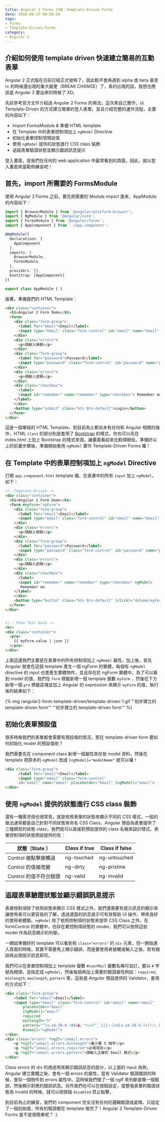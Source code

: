 ```yaml
---
title: Angular 2 Forms 介紹：Template-Driven Forms
date: 2016-09-27 00:56:24
tags:
- Forms
- Template-Driven-Forms
category:
- Angular 2
---
```


## 介紹如何使用 template driven 快速建立簡易的互動表單

Angular 2 正式版在日前已經正式發佈了，因此較不會再遇到 alpha 或 beta 甚至 rc 的時候還出現的重大變更（BREAK CHANGE）了，真的出現的話，我想也應該是 Angular 3 要出來的時候了 XD。

先前參考官方文件介紹過 Angular 2 Forms 的用法，這次來自己實作，以 Template-Driven 的方式建立簡單的登入表單，並且介紹完整的運作流程，主要的內容如下：

- Import FormsModule & 準備 HTML template
- 在 Template 中的表單控制項加上 `ngModel` Directive 
- 初始化表單控制項預設值
- 使用 `ngModel` 提供的狀態進行 CSS class 裝飾
- 追蹤表單驗證狀態並顯示錯誤訊息提示

登入畫面，是我們在任何的 web application 中最常看到的頁面，因此，就以登入畫面來當範例練習吧！

<!-- more -->

## 首先，import 所需要的 FormsModule

使用 Angular 2 Forms 之前，要先把需要的 Module import 進來，AppModule 的內容如下：

``` typescript app.module.ts
import { BrowserModule } from '@angular/platform-browser';
import { NgModule } from '@angular/core';
import { FormsModule } from '@angular/forms';
import { AppComponent } from './app.component';

@NgModule({
  declarations: [
    AppComponent
  ],
  imports: [
    BrowserModule,
    FormsModule
  ],
  providers: [],
  bootstrap: [AppComponent]
})

export class AppModule { }
```

接著，準備我們的 HTML Template：

``` html app.component.html
<div class="container">
  <h1>Angular 2 Form Demo</h1>
  <form>
    <div class="form-group">
      <label for="email">Email</label>
      <input type="email" class="form-control" id="email" name="email" placeholder="Email">
    </div>
    <div class="errors">
      <p>請輸入帳號</p>
    </div>
    <div class="form-group">
      <label for="password">Password</label>
      <input type="password" class="form-control" id="password" name="password" placeholder="Password">
    </div>
    <div class="errors">
      <p>請輸入密碼</p>
    </div>
    <div class="checkbox">
      <label>
      <input id="remember" name="remember" type="checkbox"> Remember me
    </label>
    </div>
    <button type="submit" class="btn btn-default">Login</button>
  </form>
</div>
```

這是一個單純的 HTML Template，到目前為止都尚未有任何和 Angular 相關的操作，HTML `class` 的部分則是套用了 [Bootstrap](http://getbootstrap.com/) 的樣式，你也可以先在 index.html 上加上 Bootstrap 的樣式來源。讓畫面看起來比較順眼些。準備好以上的前置步驟後，準備開始套用 `ngModel` 實作 Template-Driven Forms 囉！

## 在 Template 中的表單控制項加上 `ngModel` Directive

打開 `app.component.html` template 檔，在表單中的所有 `input` 加上 `ngModel`，如下：

``` html app.component.html
<!--Template-Driven-->
<div class="container">
  <h1>Angular 2 Form Demo</h1>
  <form #myForm="ngForm">
    <div class="form-group">
      <label for="email">Email</label>
      <input type="email" class="form-control" id="email" name="email" placeholder="Email" ngModel>
    </div>
    <div class="errors">
      <p>請輸入帳號</p>
    </div>
    <div class="form-group">
      <label for="password">Password</label>
      <input type="password" class="form-control" id="password" name="password" placeholder="Password" ngModel>
    </div>
    <div class="errors">
      <p>請輸入密碼</p>
    </div>
    <div class="checkbox">
      <label>
      <input id="remember" name="remember" type="checkbox" ngModel>
       Remember me
    </label>
    </div>
    <button type="button" class="btn btn-default" (click)="doSome(myForm)">Login</button>
  </form>
</div>


<!-- Show Test Data-->
<hr>
<div class="container">
  <pre>
    {{ myForm.value | json }}
  </pre>
</div>

```

上面這邊我們主要是在表單中的所有控制項加上 `ngModel` 屬性，加上後，首先 Angular 就會在這個 template 產生一個 ngForm 的實體，每個有 `ngModel` directive 的 input 也會產生實體物件，並且存在於 ngForm 實體中，為了可以看到 model 的值，我們在 `form` 標籤新增一個 template 變數 `myForm` ，然後在下方新增一個 `pre` 標籤區塊並加上 Angular 的 expression 來顯示 `myForm` 的值，執行後的結果如下：

{% img /angular2-form-template-driven/template-driven-1.gif "'初步建立的 template-driven form'" "'初步建立的 template-driven form'" %}

## 初始化表單預設值

很多時候我們的表單都會需要有預設值的情況，那在 template-driven form 要如何初始化 model 的預設值呢？

我們需要先在 component class 新增一個屬性來存放 model 資料，然後在 template 把原本的 `ngModel` 改成 `[ngModel]="modelName"` 就可以囉！

``` html app.component.html partial code
<div class="form-group">
      <label for="email">Email</label>
      <input type="email" class="form-control" 
      id="email" name="email" placeholder="Email" [ngModel]="email">
</div>
```



## 使用 `ngModel` 提供的狀態進行 CSS class 裝飾

還有一種需求佷也很常見，就是依照表單的狀態來顯示不同的 CSS 樣式，一般的做法通常都是自己針對不同狀態來命名 CSS Class，Angular 預設為表單提供了三種類型的狀態 class，我們就可以直接對預設提供的 class 名稱來設計樣式。表單控制項的狀態預設提供的有：

| 狀態（State  ）      | Class if true | Class if false |
| ---------------- | ------------- | -------------- |
| Control  被點擊接觸過  | ng-touched    | ng-untouched   |
| Control  的值被改變   | ng-dirty      | ng-pristine    |
| Control  的值不符合驗證 | ng-valid      | ng-invalid     |



## 追蹤表單驗證狀態並顯示錯誤訊息提示

表單控制項除了依照狀態來顯示 CSS 樣式之外，我們還需要有提示訊息的顯示來讓使用者可以更容易的了解，透過適當的訊息提示可有效幫助 UI 操作，帶來良好的使用者體驗。`ngModel` 除了依照控制項的狀態來提供 CSS Class 之外，在 formControl 的實體中，也存在著控制項狀態的 model，我們可以依照這些 model 作為訊息顯示的判斷。

一開始準備好的 template 可以看到有 `class="errors"` 的 `div` 元素，但一開始進入頁面的時候，其實不需要馬上顯示錯誤，而是要使用者接觸或輸入之後，若有錯誤再出現提示訊息即可。

我們可以在表單控制項加上 template 變數 `#userMail` 變數名稱可自訂，要以 `#` 字號為開頭，並指定成 `ngModel`，然後每個再加上需要的驗證屬性例如：`required`, `minlength`, `maxlength`, `pattern` 等，這些是 Angular 預設提供的 Validator，套用的方式如下：

``` html app.component.html partial
<div class="form-group">
    <label for="email">Email</label>
    <input type="email" class="form-control" id="email" name="email" 
        placeholder="Email"
        [ngModel]="email"
        required
        minlength="5"
        pattern="^[a-zA-Z0-9.!#$%&』*+/=?^_`{|}~-]+@[a-zA-Z0-9-]+(?:\.[a-zA-Z0-9-]+)*$"
        #iemail="ngModel">
</div>
<div class="errors" *ngIf="iemail.errors">
	<p *ngIf="iemail.errors.minlength">最少要 5 個字</p>
	<p *ngIf="iemail.errors.required">必填項目</p>
	<p *ngIf="iemail.errors.pattern">請輸入正確的 Email 格式</p>
</div>
```

Class errors 的 div 的用途用來顯示錯誤訊息的部分，以上面的 input 為例，Angular 建立實體之後，會有一個 errors 的屬性，當有 Validator 驗證錯誤的時候，會存一個物件到 errors 屬性中。這時候我們做了一個 ngIf 來判斷是哪一個錯誤，然後顯示對應的錯誤訊息。另外我們也可以在按鈕設定，當整張表單的驗證狀態為 invalid 的時候，就可以把按鈕 `disabled` 禁止點擊。

到目前為止的練習，我們的 component 完全沒有任何的邏輯驗證或處理，只設定了一個初始值，所有的驗證都在 template 做完了！Angular 2 Template-Driven Forms 是不是很簡單呢？ :)



